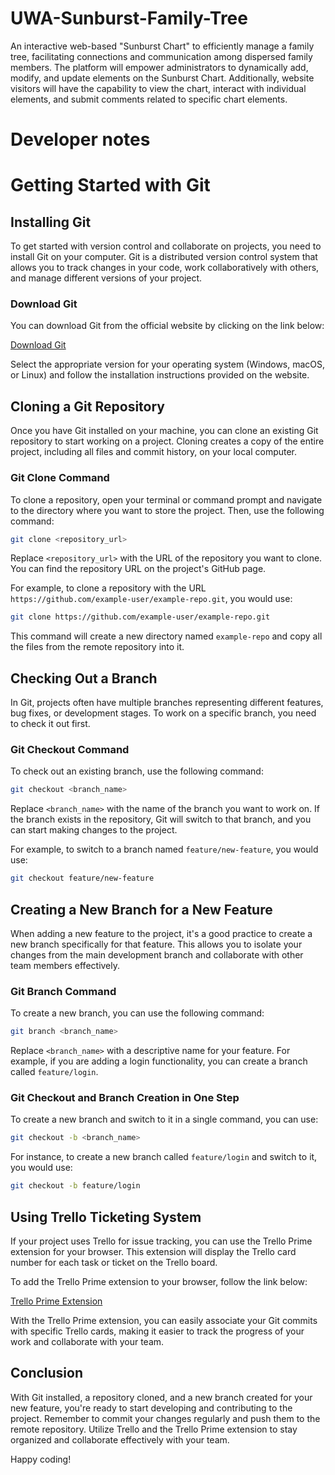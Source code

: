 # UWA-Sunburst-Family-Tree

An interactive web-based "Sunburst Chart" to efficiently manage a family tree, facilitating connections and communication among dispersed family members. The platform will empower administrators to dynamically add, modify, and update elements on the Sunburst Chart. Additionally, website visitors will have the capability to view the chart, interact with individual elements, and submit comments related to specific chart elements.

# Developer notes

# Getting Started with Git

## Installing Git

To get started with version control and collaborate on projects, you need to install Git on your computer. Git is a distributed version control system that allows you to track changes in your code, work collaboratively with others, and manage different versions of your project.

### Download Git

You can download Git from the official website by clicking on the link below:

[Download Git](https://git-scm.com/downloads)

Select the appropriate version for your operating system (Windows, macOS, or Linux) and follow the installation instructions provided on the website.

## Cloning a Git Repository

Once you have Git installed on your machine, you can clone an existing Git repository to start working on a project. Cloning creates a copy of the entire project, including all files and commit history, on your local computer.

### Git Clone Command

To clone a repository, open your terminal or command prompt and navigate to the directory where you want to store the project. Then, use the following command:

```bash
git clone <repository_url>
```

Replace `<repository_url>` with the URL of the repository you want to clone. You can find the repository URL on the project's GitHub page.

For example, to clone a repository with the URL `https://github.com/example-user/example-repo.git`, you would use:

```bash
git clone https://github.com/example-user/example-repo.git
```

This command will create a new directory named `example-repo` and copy all the files from the remote repository into it.

## Checking Out a Branch

In Git, projects often have multiple branches representing different features, bug fixes, or development stages. To work on a specific branch, you need to check it out first.

### Git Checkout Command

To check out an existing branch, use the following command:

```bash
git checkout <branch_name>
```

Replace `<branch_name>` with the name of the branch you want to work on. If the branch exists in the repository, Git will switch to that branch, and you can start making changes to the project.

For example, to switch to a branch named `feature/new-feature`, you would use:

```bash
git checkout feature/new-feature
```

## Creating a New Branch for a New Feature

When adding a new feature to the project, it's a good practice to create a new branch specifically for that feature. This allows you to isolate your changes from the main development branch and collaborate with other team members effectively.

### Git Branch Command

To create a new branch, you can use the following command:

```bash
git branch <branch_name>
```

Replace `<branch_name>` with a descriptive name for your feature. For example, if you are adding a login functionality, you can create a branch called `feature/login`.

### Git Checkout and Branch Creation in One Step

To create a new branch and switch to it in a single command, you can use:

```bash
git checkout -b <branch_name>
```

For instance, to create a new branch called `feature/login` and switch to it, you would use:

```bash
git checkout -b feature/login
```

## Using Trello Ticketing System

If your project uses Trello for issue tracking, you can use the Trello Prime extension for your browser. This extension will display the Trello card number for each task or ticket on the Trello board.

To add the Trello Prime extension to your browser, follow the link below:

[Trello Prime Extension](https://chrome.google.com/webstore/detail/trello-prime/mkphpfbogfpojbbmbdhfcboleippkffh/related?hl=en)

With the Trello Prime extension, you can easily associate your Git commits with specific Trello cards, making it easier to track the progress of your work and collaborate with your team.

## Conclusion

With Git installed, a repository cloned, and a new branch created for your new feature, you're ready to start developing and contributing to the project. Remember to commit your changes regularly and push them to the remote repository. Utilize Trello and the Trello Prime extension to stay organized and collaborate effectively with your team.

Happy coding!
